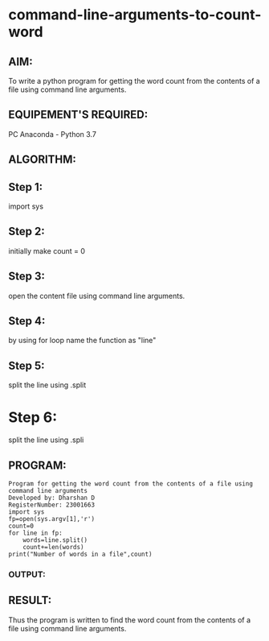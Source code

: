 # command-line-arguments-to-count-word
## AIM:
To write a python program for getting the word count from the contents of a file using command line arguments.
## EQUIPEMENT'S REQUIRED: 
PC
Anaconda - Python 3.7
## ALGORITHM: 
## Step 1:
import sys
## Step 2:
initially make count = 0
## Step 3:
open the content file using command line arguments.
## Step 4:
by using for loop name the function as "line"
## Step 5:
split the line using .split
# Step 6:
split the line using .spli
## PROGRAM:
```
Program for getting the word count from the contents of a file using command line arguments
Developed by: Dharshan D
RegisterNumber: 23001663
import sys
fp=open(sys.argv[1],'r')
count=0
for line in fp:
    words=line.split()
    count+=len(words)
print("Number of words in a file",count)
```
### OUTPUT:



## RESULT:
Thus the program is written to find the word count from the contents of a file using command line arguments.
